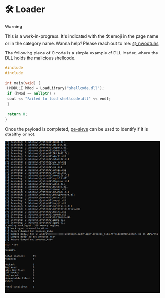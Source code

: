 # 🛠️ Loader

> [!WARNING]
> This is a work-in-progress. It's indicated with the 🛠️ emoji in the page name or in the category name. Wanna help? Please reach out to me: [@_nwodtuhs](https://twitter.com/_nwodtuhs)

The following piece of C code is a simple example of DLL loader, where the DLL holds the malicious shellcode.

```c
#include 
#include 

int main(void) {
 HMODULE hMod = LoadLibrary("shellcode.dll");
 if (hMod == nullptr) {
 cout << "Failed to load shellcode.dll" << endl;
 }

 return 0;
}
```

Once the payload is completed, [pe-sieve](https://github.com/hasherezade/pe-sieve) can be used to identify if it is stealthy or not.

![](./assets/ps-sieve.png)




